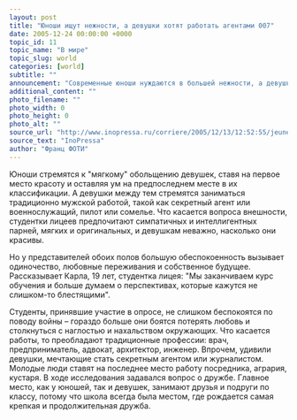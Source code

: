 ```yaml
---
layout: post
title: "Юноши ищут нежности, а девушки хотят работать агентами 007"
date: 2005-12-24 00:00:00 +0000
topic_id: 11
topic_name: "В мире"
topic_slug: world
categories: [world]
subtitle: ""
announcement: "Современные юноши нуждаются в большей нежности, а девушки отвечают на вызовы времени большей агрессивностью. И как следует из проведенного в семи вузах пяти провинций исследования, в котором приняли участие 1500 студентов в возрасте от 17 до 20 лет, большая часть молодежи испытывает беспокойство по поводу одиночества и собственного будущего. Появляются новые эстетические и чувственные модели поведения."
additional_content: ""
photo_filename: ""
photo_width: 0
photo_height: 0
photo_alt: ""
source_url: "http://www.inopressa.ru/corriere/2005/12/13/12:52:55/jeunesse"
source_text: "InoPressa"
author: "Франц ФОТИ"
---
```

Юноши стремятся к "мягкому" обольщению девушек, ставя на первое место красоту и оставляя ум на предпоследнем месте в их классификации. А девушки между тем стремятся заниматься традиционно мужской работой, такой как секретный агент или военнослужащий, пилот или сомелье. Что касается вопроса внешности, студентки лицеев предпочитают симпатичных и интеллигентных парней, мягких и оригинальных, и девушкам неважно, насколько они красивы.

Но у представителей обоих полов большую обеспокоенность вызывает одиночество, любовные переживания и собственное будущее. Рассказывает Карла, 19 лет, студентка лицея: "Мы заканчиваем курс обучения и больше думаем о перспективах, которые кажутся не слишком-то блестящими".

Студенты, принявшие участие в опросе, не слишком беспокоятся по поводу войны – гораздо больше они боятся потерять любовь и столкнуться с наглостью и нахальством окружающих. Что касается работы, то преобладают традиционные профессии: врач, предприниматель, адвокат, архитектор, инженер. Впрочем, удивили девушки, мечтающие стать секретным агентом или журналистом. Молодые люди ставят на последнее место работу посредника, агрария, кустаря. В ходе исследования задавался вопрос о дружбе. Главное место, как у юношей, так и девушек, занимают друзья и подруги по классу, потому что школа всегда была местом, где рождается самая крепкая и продолжительная дружба.
